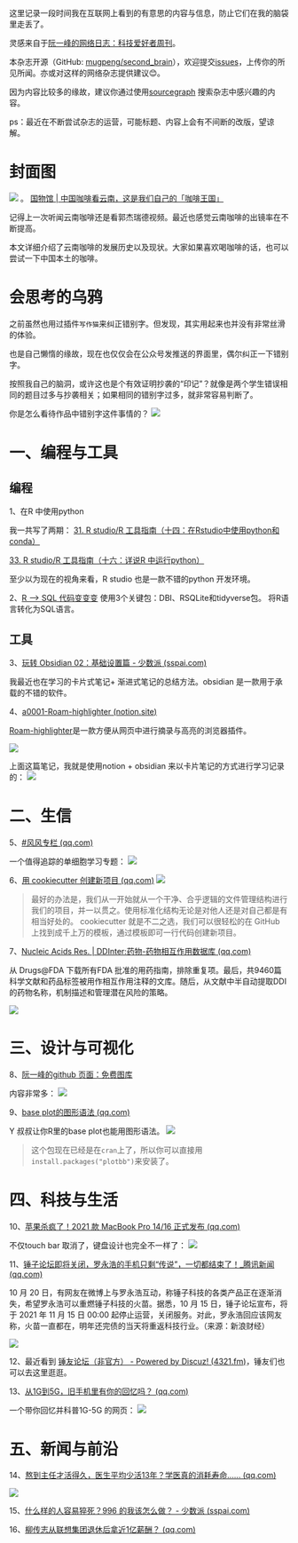 这里记录一段时间我在互联网上看到的有意思的内容与信息，防止它们在我的脑袋里走丢了。

灵感来自于[阮一峰的网络日志：科技爱好者周刊](https://github.com/ruanyf/weekly)。

本杂志开源（GitHub: [mugpeng/second_brain](https://github.com/mugpeng/second_brain)），欢迎提交[issues](https://github.com/mugpeng/second_brain/issues)，上传你的所见所闻。亦或对这样的网络杂志提供建议😊。

因为内容比较多的缘故，建议你通过使用[sourcegraph](https://sourcegraph.com/github.com/mugpeng/second_brain) 搜索杂志中感兴趣的内容。

ps：最近在不断尝试杂志的运营，可能标题、内容上会有不间断的改版，望谅解。

# 封面图
![](https://cdn.jsdelivr.net/gh/mugpeng/my-gallery-01/picgo_image/20211001194405.png)
。
[国物馆 | 中国咖啡看云南，这是我们自己的「咖啡王国」](https://sspai.com/post/68500)

记得上一次听闻云南咖啡还是看郭杰瑞德视频。最近也感觉云南咖啡的出镜率在不断提高。

本文详细介绍了云南咖啡的发展历史以及现状。大家如果喜欢喝咖啡的话，也可以尝试一下中国本土的咖啡。

# 会思考的乌鸦

之前虽然也用过插件`写作猫`来纠正错别字。但发现，其实用起来也并没有非常丝滑的体验。

也是自己懒惰的缘故，现在也仅仅会在公众号发推送的界面里，偶尔纠正一下错别字。

按照我自己的脑洞，或许这也是个有效证明抄袭的“印记”？就像是两个学生错误相同的题目过多与抄袭相关；如果相同的错别字过多，就非常容易判断了。

你是怎么看待作品中错别字这件事情的？
![](https://cdn.jsdelivr.net/gh/mugpeng/my-gallery-01/picgo_image/20211023222031.png)

# 一、编程与工具

## 编程

1、在R 中使用python

我一共写了两期：
[31. R studio/R 工具指南（十四：在Rstudio中使用python和conda）](https://mp.weixin.qq.com/s?__biz=MzU5ODc3OTA0NQ==&mid=2247484997&idx=1&sn=e8a11d291cd06ee6b6c9f8461bdd4dc4&chksm=febfb38fc9c83a99abf96aefc11d3dc706130d90f20c463f5025b00085ea81f8247fa6d5bc58&token=730402367&lang=zh_CN#rd)

[33. R studio/R 工具指南（十六：详说R 中运行python）](https://mp.weixin.qq.com/s?__biz=MzU5ODc3OTA0NQ==&mid=2247485052&idx=1&sn=6a4595db90c2c367e45b570a2cb8be62&chksm=febfb3b6c9c83aa011f48717ea72054fe637ab2ed238c3591b131df6c718028323db482dd778&token=730402367&lang=zh_CN#rd)

至少以为现在的视角来看，R studio 也是一款不错的python 开发环境。

2、[R --> SQL 代码变变变](https://mp.weixin.qq.com/s/bAqZfamRXOWVefvVGSjm0Q)
使用3个关键包：DBI、RSQLite和tidyverse包。
将R语言转化为SQL语言。

## 工具
3、[玩转 Obsidian 02：基础设置篇 - 少数派 (sspai.com)](https://sspai.com/post/63481)

我最近也在学习的卡片式笔记+ 渐进式笔记的总结方法。obsidian 是一款用于承载的不错的软件。

4、[a0001-Roam-highlighter (notion.site)](https://graceful-carver-384.notion.site/a0001-Roam-highlighter-1c561a6cf92047c397903a794a58be70)

[Roam-highlighter](https://chrome.google.com/webstore/detail/roam-highlighter/mcoimieglmhdjdoplhpcmifgplkbfibp)是一款方便从网页中进行摘录与高亮的浏览器插件。

![](https://cdn.jsdelivr.net/gh/mugpeng/my-gallery-01/picgo_image/20211023223317.png)

上面这篇笔记，我就是使用notion + obsidian 来以卡片笔记的方式进行学习记录的：
![](https://cdn.jsdelivr.net/gh/mugpeng/my-gallery-01/picgo_image/20211023223646.png)


# 二、生信

5、[#风风专栏 (qq.com)](https://mp.weixin.qq.com/mp/appmsgalbum?action=getalbum&__biz=MzAwMjY4MDE2Mg==&scene=1&album_id=1610278242739929089&count=3#wechat_redirect)

一个值得追踪的单细胞学习专题：
![](https://cdn.jsdelivr.net/gh/mugpeng/my-gallery-01/picgo_image/20211023223725.png)

6、[用 cookiecutter 创建新项目 (qq.com)](https://mp.weixin.qq.com/s?__biz=MzUzMTEwODk0Ng==&mid=2247499847&idx=1&sn=f70fe44e1a65798b4a5ddb602fb12bf5&chksm=fa45057acd328c6c08c459c045c1282a4d4cbc30bff7f37b1581d234c74107f7ae1bd609fe64&mpshare=1&scene=1&srcid=1003DtC8iGBGQNG7WeUgvsyv&sharer_sharetime=1633253230603&sharer_shareid=09ad01922874f537a0cd4f9686183865#rd)
![](https://cdn.jsdelivr.net/gh/mugpeng/my-gallery-01/picgo_image/20211023223924.png)

> 最好的办法是，我们从一开始就从一个干净、合乎逻辑的文件管理结构进行我们的项目，并一以贯之。使用标准化结构无论是对他人还是对自己都是有相当好处的。
> cookiecutter 就是不二之选，我们可以很轻松的在 GitHub 上找到成千上万的模板，通过模板即可一行代码创建新项目。

7、[Nucleic Acids Res. | DDInter:药物-药物相互作用数据库 (qq.com)](https://mp.weixin.qq.com/s?__biz=MzU2ODU3Mzc4Nw==&mid=2247495112&idx=1&sn=480a41be0537a2645b0615228af8ea9e&chksm=fc8947fccbfeceea3d8534aea19884ca389999cdb48a9adb4c1bb5ad5a7c13531bdcda137741&mpshare=1&scene=1&srcid=1023MRSXdMgIKbJAyk3rfpx2&sharer_sharetime=1634970076631&sharer_shareid=09ad01922874f537a0cd4f9686183865#rd)

从 Drugs@FDA 下载所有FDA 批准的用药指南，排除重复项。最后，共9460篇科学文献和药品标签被用作相互作用注释的文库。随后，从文献中半自动提取DDI的药物名称，机制描述和管理潜在风险的策略。

![](https://cdn.jsdelivr.net/gh/mugpeng/my-gallery-01/picgo_image/20211023224447.png)

# 三、设计与可视化

8、[阮一峰的github 页面：免费图库](https://github.com/ruanyf/weekly/blob/master/docs/free-photos.md)

内容非常多：
![](https://cdn.jsdelivr.net/gh/mugpeng/my-gallery-01/picgo_image/20211007212309.png)

9、[base plot的图形语法 (qq.com)](https://mp.weixin.qq.com/s?__biz=MzI5NjUyNzkxMg==&mid=2247491288&idx=1&sn=3ddbe10f7c31a1d37ec1d311801fa7f0&chksm=ec43af9fdb342689130ad282ec0943e779e3035603c094b6763912c358eacdfbfa53f4d7607c&mpshare=1&scene=1&srcid=1020WPAOSLZo2NjKlcgb4FYR&sharer_sharetime=1634711865210&sharer_shareid=09ad01922874f537a0cd4f9686183865#rd)

Y 叔叔让你R里的base plot也能用图形语法。
![](https://cdn.jsdelivr.net/gh/mugpeng/my-gallery-01/picgo_image/20211023225359.png)

> 这个包现在已经是在`cran`上了，所以你可以直接用`install.packages("plotbb")`来安装了。

# 四、科技与生活

10、[苹果杀疯了！2021 款 MacBook Pro 14/16 正式发布 (qq.com)](https://mp.weixin.qq.com/s/zJaQKQjQFkbeWxwWKmM5lQ)

不仅touch bar 取消了，键盘设计也完全不一样了：
![](https://cdn.jsdelivr.net/gh/mugpeng/my-gallery-01/picgo_image/20211023222135.png)

11、[锤子论坛即将关闭，罗永浩的手机只剩“传说”，一切都结束了！_腾讯新闻 (qq.com)](https://new.qq.com/omn/20211015/20211015A0E8LZ00.html)

10 月 20 日，有网友在微博上与罗永浩互动，称锤子科技的各类产品正在逐渐消失，希望罗永浩可以重燃锤子科技的火苗。据悉，10 月 15 日，锤子论坛宣布，将于 2021 年 11 月 15 日 00:00 起停止运营，关闭服务。对此，罗永浩回应该网友称，火苗一直都在，明年还完债的当天将重返科技行业。（来源：新浪财经）

![](https://cdn.jsdelivr.net/gh/mugpeng/my-gallery-01/picgo_image/20211023222301.png)

12、最近看到 [锤友论坛（非官方） - Powered by Discuz! (4321.fm)](https://smartisan.4321.fm/)，锤友们也可以去这里逛逛。

13、[从1G到5G，旧手机里有你的回忆吗？ (qq.com)](https://mp.weixin.qq.com/s?__biz=MTg1MjI3MzY2MQ==&mid=2651880168&idx=1&sn=e1536306231e94d7076f0c2d32f3220a&chksm=5dbc5e7a6acbd76c6b6b84aea39a0bd02628d7b4a96ee1ed70f92126ce77203fe435dd434ef9&mpshare=1&scene=1&srcid=1019Tc8ExDzgTYinkLK5Fecn&sharer_sharetime=1634648177376&sharer_shareid=09ad01922874f537a0cd4f9686183865#rd)

一个带你回忆并科普1G-5G 的网页：
![](https://cdn.jsdelivr.net/gh/mugpeng/my-gallery-01/picgo_image/20211023224304.png)

# 五、新闻与前沿

14、[熬到主任才活得久，医生平均少活13年？学医真的消耗寿命…… (qq.com)](https://mp.weixin.qq.com/s/B26xeyj1S3mUBbi6m3BHRQ)

![](https://cdn.jsdelivr.net/gh/mugpeng/my-gallery-01/picgo_image/20211023224812.png)

15、[什么样的人容易猝死？996 的我该怎么做？ - 少数派 (sspai.com)](https://sspai.com/post/65228)

16、[柳传志从联想集团退休后拿近1亿薪酬？ (qq.com)](https://mp.weixin.qq.com/s/Vo7B_fIK_U3Ggv44WdmsDw)

